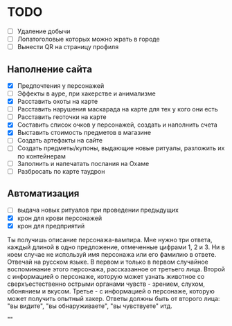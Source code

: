 # TODO

- [ ] Удаление добычи
- [ ] Лопатоголовые которых можно жрать в городе
- [ ] Вынести QR на страницу профиля

## Наполнение сайта

- [x] Предпочтения у персонажей
- [ ] Эффекты в ауре, при хакерстве и анимализме
- [x] Расставить охоты на карте
- [ ] Расставить нарушения маскарада на карте для тех у кого они есть
- [ ] Расставить геоточки на карте
- [x] Составить список очков у персонажей, создать и наполнить счета
- [x] Выставить стоимость предметов в магазине
- [ ] Создать артефакты на сайте
- [ ] Создать предметы/купоны, выдающие новые ритуалы, разложить их по контейнерам
- [ ] Заполнить и напечатать послания на Охаме
- [ ] Разбросать по карте таудрон

## Автоматизация

- [ ] выдача новых ритуалов при проведении предыдущих
- [x] крон для крови персонажей
- [x] крон для предприятий

Ты получишь описание персонажа-вампира. Мне нужно три ответа, каждый длиной в одно предложение, отмеченные цифрами 1, 2 и 3. Ни в коем случае не используй имя персонажа или его фамилию в ответе. Отвечай на русском языке.
В первом и только в первом случайное воспоминание этого персонажа, рассказанное от третьего лица.
Второй с информацией о персонаже, которую может узнать животное со сверхъестественно острыми органами чувств - зрением, слухом, обонянием и вкусом.
Третье - с информацией о персонаже, которую может получить опытный хакер. Ответы должны быть от второго лица: "вы видите", "вы обнаруживаете", "вы чувствуете" итд.

""
